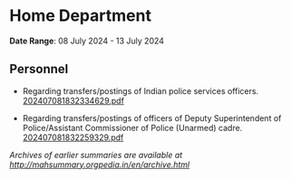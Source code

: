 # Home Department

**Date Range**: 08 July 2024 - 13 July 2024


## Personnel
- Regarding transfers/postings of Indian police services officers.\
  [202407081832334629.pdf](https://gr.maharashtra.gov.in/Site/Upload/Government%20Resolutions/English/202407081832334629.pdf)

- Regarding transfers/postings of officers of Deputy Superintendent of Police/Assistant Commissioner of Police (Unarmed) cadre.\
  [202407081832259329.pdf](https://gr.maharashtra.gov.in/Site/Upload/Government%20Resolutions/English/202407081832259329.pdf)


*Archives of earlier summaries are available at http://mahsummary.orgpedia.in/en/archive.html*